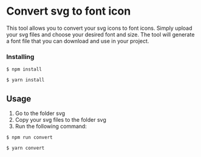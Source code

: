 # Convert svg to font icon

This tool allows you to convert your svg icons to font icons. Simply upload your svg files and choose your desired font and size. The tool will generate a font file that you can download and use in your project.

### Installing

```
$ npm install
```

```
$ yarn install
```


## Usage

1. Go to the folder svg
2. Copy your svg files to the folder svg
3. Run the following command:


```
$ npm run convert
```

```
$ yarn convert
```

